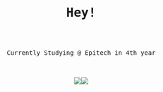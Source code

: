 <div align="center">
  <h1>
    <b>
      <samp>Hey!</samp>
    </b>
  </h1>
  <br />
  <br />

  <samp>Currently Studying @ Epitech in 4th year</samp>

  <br />
  <br />

<table>
  <tr>
      <img src="https://github-readme-stats-sigma-five.vercel.app/api/top-langs/?username=phil-chp&bg_color=00000000&hide_border=true&text_color=808080FF&hide_title=true&langs_count=10&count_private=true&layout=compact&include_all_commits=true" />
      <img src="https://github-readme-stats-sigma-five.vercel.app/api?username=phil-chp&count_private=true&include_all_commits=true&hide=stars&hide_title=true&bg_color=00000000&hide_border=true&text_color=8c8c8cFF&layout=compact" />
  </tr>
</table>

  <br />
  <h2 />
</div>
